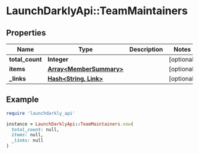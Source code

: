 # LaunchDarklyApi::TeamMaintainers

## Properties

| Name | Type | Description | Notes |
| ---- | ---- | ----------- | ----- |
| **total_count** | **Integer** |  | [optional] |
| **items** | [**Array&lt;MemberSummary&gt;**](MemberSummary.md) |  | [optional] |
| **_links** | [**Hash&lt;String, Link&gt;**](Link.md) |  | [optional] |

## Example

```ruby
require 'launchdarkly_api'

instance = LaunchDarklyApi::TeamMaintainers.new(
  total_count: null,
  items: null,
  _links: null
)
```

